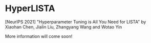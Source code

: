 # HyperLISTA
[NeurIPS 2021] "Hyperparameter Tuning is All You Need for LISTA" by Xiaohan Chen, Jialin Liu, Zhangyang Wang and Wotao Yin

More information will come soon!
